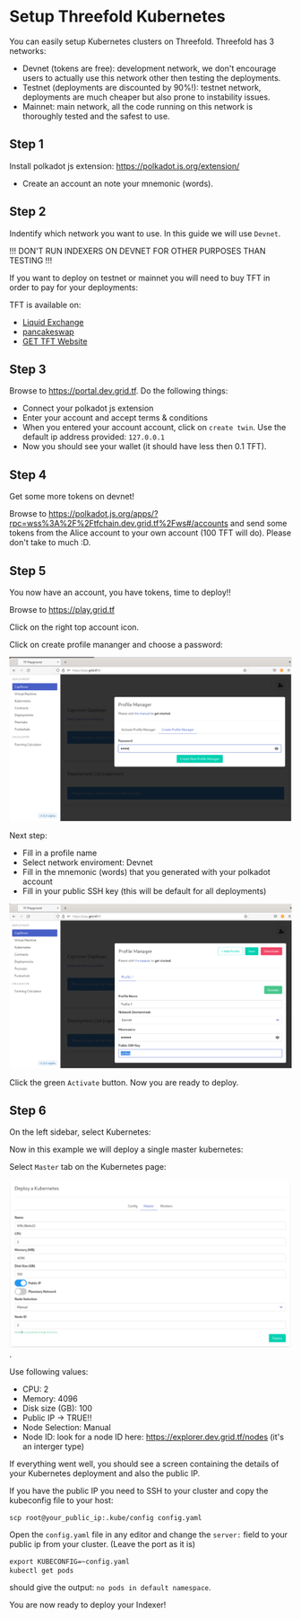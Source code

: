 # Setup Threefold Kubernetes

You can easily setup Kubernetes clusters on Threefold. Threefold has 3 networks:

- Devnet (tokens are free): development network, we don't encourage users to actually use this network other then testing the deployments.
- Testnet (deployments are discounted by 90%!): testnet network, deployments are much cheaper but also prone to instability issues.
- Mainnet: main network, all the code running on this network is thoroughly tested and the safest to use.

## Step 1

Install polkadot js extension: https://polkadot.js.org/extension/

- Create an account an note your mnemonic (words).

## Step 2

Indentify which network you want to use. In this guide we will use `Devnet`.

!!! DON'T RUN INDEXERS ON DEVNET FOR OTHER PURPOSES THAN TESTING !!!

If you want to deploy on testnet or mainnet you will need to buy TFT in order to pay for your deployments:

TFT is available on:

- [Liquid Exchange](https://app.liquid.com/exchange/TFTUSDT)
- [pancakeswap](https://pancakeswap.finance/swap?exactField=output&exactAmount=100&outputCurrency=0x8f0FB159380176D324542b3a7933F0C2Fd0c2bbf&inputCurrency=0xe9e7cea3dedca5984780bafc599bd69add087d56?use=v2)
- [GET TFT Website](https://threefold.io/tft/#gettft)

## Step 3

Browse to https://portal.dev.grid.tf. Do the following things:

- Connect your polkadot js extension
- Enter your account and accept terms & conditions
- When you entered your account account, click on `create twin`. Use the default ip address provided: `127.0.0.1`
- Now you should see your wallet (it should have less then 0.1 TFT).

## Step 4

Get some more tokens on devnet!

Browse to https://polkadot.js.org/apps/?rpc=wss%3A%2F%2Ftfchain.dev.grid.tf%2Fws#/accounts and send some tokens from the Alice account to your own account (100 TFT will do). Please don't take to much :D.

## Step 5

You now have an account, you have tokens, time to deploy!!

Browse to https://play.grid.tf

Click on the right top account icon.

Click on create profile mananger and choose a password:

![profile](./img/create_profile.png)

Next step:

- Fill in a profile name
- Select network enviroment: Devnet
- Fill in the mnemonic (words) that you generated with your polkadot account
- Fill in your public SSH key (this will be default for all deployments)

![profile2](./img/create_profile2.png)

Click the green `Activate` button. Now you are ready to deploy.

## Step 6

On the left sidebar, select Kubernetes:

Now in this example we will deploy a single master kubernetes:

Select `Master` tab on the Kubernetes page:

![kubernetes](./img/kubernetes_create.png). 

Use following values:

- CPU: 2
- Memory: 4096
- Disk size (GB): 100
- Public IP -> TRUE!!
- Node Selection: Manual
- Node ID: look for a node ID here: https://explorer.dev.grid.tf/nodes (it's an interger type)

If everything went well, you should see a screen containing the details of your Kubernetes deployment and also the public IP.

If you have the public IP you need to SSH to your cluster and copy the kubeconfig file to your host:

```
scp root@your_public_ip:.kube/config config.yaml
```

Open the `config.yaml` file in any editor and change the `server:` field to your public ip from your cluster. (Leave the port as it is)

```
export KUBECONFIG=~config.yaml
kubectl get pods
```

should give the output: `no pods in default namespace`.

You are now ready to deploy your Indexer!